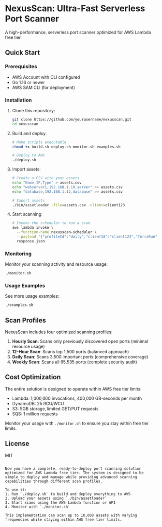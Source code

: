 # NexusScan: Ultra-Fast Serverless Port Scanner

A high-performance, serverless port scanner optimized for AWS Lambda free tier.

## Quick Start

### Prerequisites
- AWS Account with CLI configured
- Go 1.16 or newer
- AWS SAM CLI (for deployment)

### Installation

1. Clone this repository:
   ```bash
   git clone https://github.com/yourusername/nexusscan.git
   cd nexusscan
   ```

2. Build and deploy:
   ```bash
   # Make scripts executable
   chmod +x build.sh deploy.sh monitor.sh examples.sh
   
   # Deploy to AWS
   ./deploy.sh
   ```

3. Import assets:
   ```bash
   # Create a CSV with your assets
   echo "Name,IP,Type" > assets.csv
   echo "webserver1,192.168.1.10,server" >> assets.csv
   echo "database,192.168.1.12,database" >> assets.csv
   
   # Import assets
   ./bin/assetloader -file=assets.csv -client=client123
   ```

4. Start scanning:
   ```bash
   # Invoke the scheduler to run a scan
   aws lambda invoke \
     --function-name nexusscan-scheduler \
     --payload '{"profileId":"daily","clientId":"client123","forceRun":true}' \
     response.json
   ```

### Monitoring

Monitor your scanning activity and resource usage:
```bash
./monitor.sh
```

### Usage Examples

See more usage examples:
```bash
./examples.sh
```

## Scan Profiles

NexusScan includes four optimized scanning profiles:

1. **Hourly Scan**: Scans only previously discovered open ports (minimal resource usage)
2. **12-Hour Scan**: Scans top 1,500 ports (balanced approach)
3. **Daily Scan**: Scans 3,500 important ports (comprehensive coverage)
4. **Weekly Scan**: Scans all 65,535 ports (complete security audit)

## Cost Optimization

The entire solution is designed to operate within AWS free tier limits:
- Lambda: 1,000,000 invocations, 400,000 GB-seconds per month
- DynamoDB: 25 RCU/WCU
- S3: 5GB storage, limited GET/PUT requests
- SQS: 1 million requests

Monitor your usage with `./monitor.sh` to ensure you stay within free tier limits.

## License

MIT
```

Now you have a complete, ready-to-deploy port scanning solution optimized for AWS Lambda free tier. The system is designed to be simple to deploy and manage while providing advanced scanning capabilities through different scan profiles.

To use it:
1. Run `./deploy.sh` to build and deploy everything to AWS
2. Upload your assets using `./bin/assetloader`
3. Start scans using the AWS Lambda function or API
4. Monitor with `./monitor.sh`

This implementation can scan up to 10,000 assets with varying frequencies while staying within AWS free tier limits.
